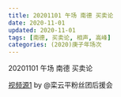 ```yaml
---
title: 20201101 午场 南德 买卖论
date: 2020-11-01
updated: 2020-11-01
tags: [南德, 买卖论, 相声, 高峰] 
categories: (2020)庚子年场次
---
```

20201101 午场 南德 买卖论



[视频源1]() by @栾云平粉丝团后援会


